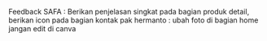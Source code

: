 Feedback 
SAFA : Berikan penjelasan singkat pada bagian produk detail, berikan icon pada bagian kontak
pak hermanto : ubah foto di bagian home jangan edit di canva
